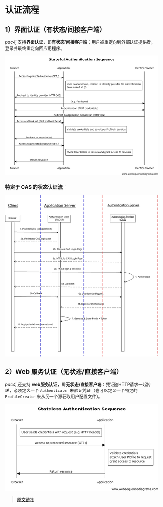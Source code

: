 # 认证流程

## 1）界面认证（有状态/间接客户端）

*pac4j* 支持**界面认证**，即**有状态/间接客户端**：用户被重定向到外部认证提供者，登录并最终重定向回应用程序。

![pac4j-stateful.png](./assets/pac4j-stateful.png)

### 特定于 CAS 的状态认证流：

![sequence_diagram.jpg](./assets/sequence_diagram.jpg)

## 2）Web 服务认证（无状态/直接客户端）

*pac4j* 还支持 **web服务认证**，即**无状态/直接客户端**：凭证随HTTP请求一起传递，必须定义一个 `Authenticator` 来验证凭证（也可以定义一个特定的 `ProfileCreator` 来从另一个源获取用户配置文件）。

![pac4j-stateless.png](./assets/pac4j-stateless.png)

> [原文链接](https://www.pac4j.org/docs/authentication-flows.html)
